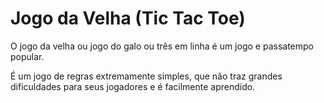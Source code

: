 # Jogo da Velha (Tic Tac Toe)

O jogo da velha ou jogo do galo ou três em linha é um jogo e passatempo popular. 

É um jogo de regras extremamente simples, que não traz grandes dificuldades para seus jogadores 
e é facilmente aprendido.
